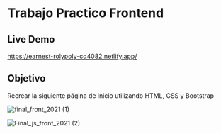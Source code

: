 # Trabajo Practico Frontend

## Live Demo

https://earnest-rolypoly-cd4082.netlify.app/

## Objetivo

Recrear la siguiente página de inicio utilizando HTML, CSS y Bootstrap

![final_front_2021 (1)](https://github.com/manfredcamacho/JAVA-FRONT-END-2023-2/assets/12779378/a17d27c1-d445-45ac-b8e8-74eb50f7a892)


![Final_js_front_2021 (2)](https://github.com/manfredcamacho/JAVA-FRONT-END-2023-2/assets/12779378/b2a5d126-41ec-4c3e-b0c4-74381b5ba9c9)
